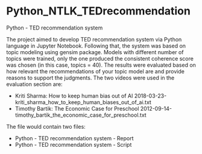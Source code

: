 # Python_NTLK_TEDrecommendation
Python - TED recommendation system

The project aimed to develop TED recommendation system via Python language in Jupyter Notebook. Following that, the system was based on topic modeling using gensim package. Models with different number of topics were trained, only the one produced the consistent coherence score was chosen (in this case, topics = 40). The results were evaluated based on how relevant the recommendations of your topic model are and provide reasons to support the judgments. The two videos were used in the evaluation section are:

- Kriti Sharma: How to keep human bias out of AI
  2018-03-23-kriti_sharma_how_to_keep_human_biases_out_of_ai.txt
- Timothy Bartik: The Economic Case for Preschool
  2012-09-14-timothy_bartik_the_economic_case_for_preschool.txt

The file would contain two files:

- Python - TED recommendation system - Report
- Python - TED recommendation system - Script

